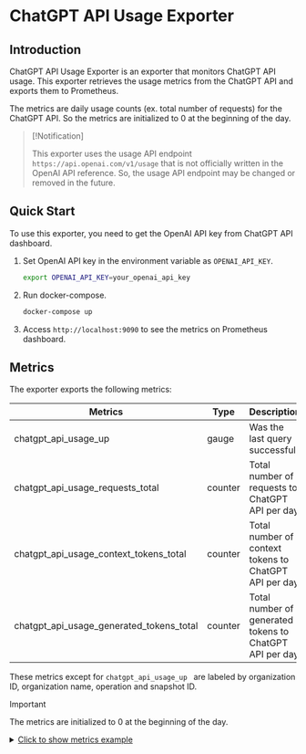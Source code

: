 # ChatGPT API Usage Exporter

## Introduction

ChatGPT API Usage Exporter is an exporter that monitors ChatGPT API usage.
This exporter retrieves the usage metrics from the ChatGPT API and exports them to Prometheus.

The metrics are daily usage counts (ex. total number of requests) for the ChatGPT API. So the metrics are initialized to 0 at the beginning of the day.

> [!Notification]
>
> This exporter uses the usage API endpoint `https://api.openai.com/v1/usage` that is not officially written in the OpenAI API reference.
> So, the usage API endpoint may be changed or removed in the future.

## Quick Start

To use this exporter, you need to get the OpenAI API key from ChatGPT API dashboard.

1. Set OpenAI API key in the environment variable as `OPENAI_API_KEY`.

   ```bash
   export OPENAI_API_KEY=your_openai_api_key
   ```

2. Run docker-compose.

   ```bash
   docker-compose up
   ```

3. Access `http://localhost:9090` to see the metrics on Prometheus dashboard.

## Metrics

The exporter exports the following metrics:

| Metrics                                  | Type    | Description                                             |
| ---------------------------------------- | ------- | ------------------------------------------------------- |
| chatgpt_api_usage_up                     | gauge   | Was the last query successful                           |
| chatgpt_api_usage_requests_total         | counter | Total number of requests to ChatGPT API per day         |
| chatgpt_api_usage_context_tokens_total   | counter | Total number of context tokens to ChatGPT API per day   |
| chatgpt_api_usage_generated_tokens_total | counter | Total number of generated tokens to ChatGPT API per day |

These metrics except for `chatgpt_api_usage_up ` are labeled by organization ID, organization name, operation and snapshot ID.

> [!Important]
>
> The metrics are initialized to 0 at the beginning of the day.

<details><summary><u>Click to show metrics example</u></summary><p>

```plaintext
# HELP chatgpt_api_usage_context_tokens_total Number of context tokens
# TYPE chatgpt_api_usage_context_tokens_total counter
chatgpt_api_usage_context_tokens_total{operation="completion",organization_id="org-bar",organization_name="foo",snapshot_id="gpt-3.5-turbo-0125"} 47
chatgpt_api_usage_context_tokens_total{operation="completion",organization_id="org-bar",organization_name="foo",snapshot_id="gpt-3.5-turbo-16k-0613"} 203
# HELP chatgpt_api_usage_generated_tokens_total Number of generated tokens
# TYPE chatgpt_api_usage_generated_tokens_total counter
chatgpt_api_usage_generated_tokens_total{operation="completion",organization_id="org-bar",organization_name="foo",snapshot_id="gpt-3.5-turbo-0125"} 20
chatgpt_api_usage_generated_tokens_total{operation="completion",organization_id="org-bar",organization_name="foo",snapshot_id="gpt-3.5-turbo-16k-0613"} 228
# HELP chatgpt_api_usage_requests_total Number of requests
# TYPE chatgpt_api_usage_requests_total counter
chatgpt_api_usage_requests_total{operation="completion",organization_id="org-bar",organization_name="foo",snapshot_id="gpt-3.5-turbo-0125"} 3
chatgpt_api_usage_requests_total{operation="completion",organization_id="org-bar",organization_name="foo",snapshot_id="gpt-3.5-turbo-16k-0613"} 2
# HELP chatgpt_api_usage_up Was the last query successful.
# TYPE chatgpt_api_usage_up counter
chatgpt_api_usage_up 1
```

</p></details>
